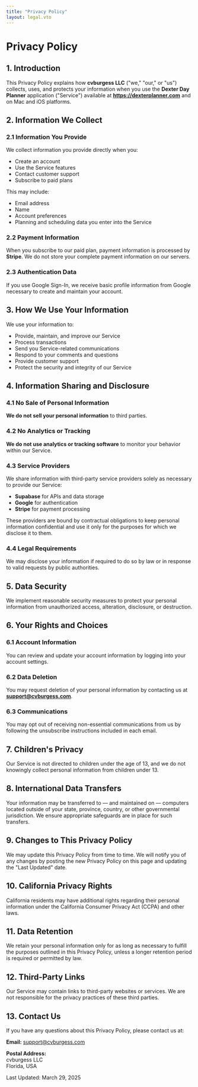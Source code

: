 ```yaml
---
title: "Privacy Policy"
layout: legal.vto
---
```


# Privacy Policy

## 1. Introduction

This Privacy Policy explains how **cvburgess LLC** ("we," "our," or "us") collects, uses, and protects your information when you use the **Dexter Day Planner** application ("Service") available at **https://dexterplanner.com** and on Mac and iOS platforms.

## 2. Information We Collect

### 2.1 Information You Provide
We collect information you provide directly when you:
- Create an account
- Use the Service features
- Contact customer support
- Subscribe to paid plans

This may include:
- Email address
- Name
- Account preferences
- Planning and scheduling data you enter into the Service

### 2.2 Payment Information
When you subscribe to our paid plan, payment information is processed by **Stripe**. We do not store your complete payment information on our servers.

### 2.3 Authentication Data
If you use Google Sign-In, we receive basic profile information from Google necessary to create and maintain your account.

## 3. How We Use Your Information

We use your information to:
- Provide, maintain, and improve our Service
- Process transactions
- Send you Service-related communications
- Respond to your comments and questions
- Provide customer support
- Protect the security and integrity of our Service

## 4. Information Sharing and Disclosure

### 4.1 No Sale of Personal Information
**We do not sell your personal information** to third parties.

### 4.2 No Analytics or Tracking
**We do not use analytics or tracking software** to monitor your behavior within our Service.

### 4.3 Service Providers
We share information with third-party service providers solely as necessary to provide our Service:
- **Supabase** for APIs and data storage
- **Google** for authentication
- **Stripe** for payment processing

These providers are bound by contractual obligations to keep personal information confidential and use it only for the purposes for which we disclose it to them.

### 4.4 Legal Requirements
We may disclose your information if required to do so by law or in response to valid requests by public authorities.

## 5. Data Security

We implement reasonable security measures to protect your personal information from unauthorized access, alteration, disclosure, or destruction.

## 6. Your Rights and Choices

### 6.1 Account Information
You can review and update your account information by logging into your account settings.

### 6.2 Data Deletion
You may request deletion of your personal information by contacting us at **support@cvburgess.com**.

### 6.3 Communications
You may opt out of receiving non-essential communications from us by following the unsubscribe instructions included in each email.

## 7. Children's Privacy

Our Service is not directed to children under the age of 13, and we do not knowingly collect personal information from children under 13.

## 8. International Data Transfers

Your information may be transferred to — and maintained on — computers located outside of your state, province, country, or other governmental jurisdiction. We ensure appropriate safeguards are in place for such transfers.

## 9. Changes to This Privacy Policy

We may update this Privacy Policy from time to time. We will notify you of any changes by posting the new Privacy Policy on this page and updating the "Last Updated" date.

## 10. California Privacy Rights

California residents may have additional rights regarding their personal information under the California Consumer Privacy Act (CCPA) and other laws.

## 11. Data Retention

We retain your personal information only for as long as necessary to fulfill the purposes outlined in this Privacy Policy, unless a longer retention period is required or permitted by law.

## 12. Third-Party Links

Our Service may contain links to third-party websites or services. We are not responsible for the privacy practices of these third parties.

## 13. Contact Us

If you have any questions about this Privacy Policy, please contact us at:

**Email:** support@cvburgess.com

**Postal Address:**  
cvburgess LLC  
Florida, USA

Last Updated: March 29, 2025
